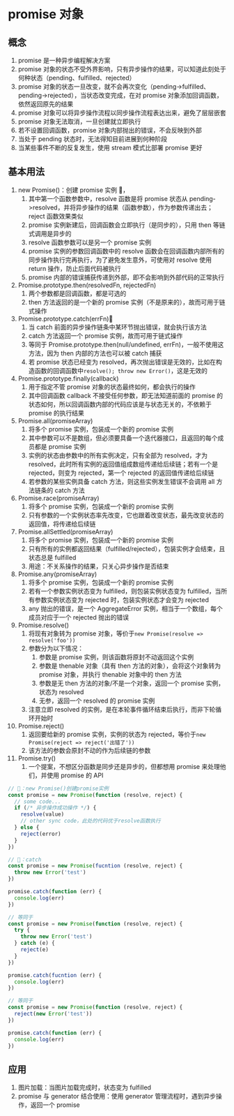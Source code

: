 # promise 对象

## 概念

1. promise 是一种异步编程解决方案
2. promise 对象的状态不受外界影响，只有异步操作的结果，可以知道此刻处于何种状态（pending、fulfilled、rejected）
3. promise 对象的状态一旦改变，就不会再次变化（pending->fulfilled、pending->rejected），当状态改变完成，在对 promise 对象添加回调函数，依然返回原先的结果
4. promise 对象可以将异步操作流程以同步操作流程表达出来，避免了层层嵌套
5. promise 对象无法取消，一旦创建就立即执行
6. 若不设置回调函数，promise 对象内部抛出的错误，不会反映到外部
7. 当处于 pending 状态时，无法得知目前进展到何种阶段
8. 当某些事件不断的反复发生，使用 stream 模式比部署 promise 更好

## 基本用法

1. new Promise()：创建 promise 实例 🌰，
   1. 其中第一个函数参数中，resolve 函数是将 promise 状态从 pending->resolved，并将异步操作的结果（函数参数），作为参数传递出去；reject 函数效果类似
   2. promise 实例新建后，回调函数会立即执行（是同步的），只用 then 等链式调用是异步的
   3. resolve 函数参数可以是另一个 promise 实例
   4. promise 实例的参数回调函数中的 resolve 函数会在回调函数内部所有的同步操作执行完再执行，为了避免发生意外，可使用对 resolve 使用 return 操作，防止后面代码被执行
   5. promise 内部的错误捕获传递到外部，即不会影响到外部代码的正常执行
2. Promise.prototype.then(resolvedFn, rejectedFn)
   1. 两个参数都是回调函数，都是可选的
   2. then 方法返回的是一个新的 promise 实例（不是原来的），故而可用于链式操作
3. Promise.prototype.catch(errFn)🍏
   1. 当 catch 前面的异步操作链条中某环节抛出错误，就会执行该方法
   2. catch 方法返回一个 promise 实例，故而可用于链式操作
   3. 等同于 Promise.prototype.then(null/undefined, errFn)，一般不使用这方法，因为 then 内部的方法也可以被 catch 捕获
   4. 若 promise 状态已经变为 resolved，再次抛出错误是无效的，比如在构造函数的回调函数中`resolve(); throw new Error()`，这是无效的
4. Promise.prototype.finally(callback)
   1. 用于指定不管 promise 对象的状态最终如何，都会执行的操作
   2. 其中回调函数 callback 不接受任何参数，即无法知道前面的 promise 的状态如何，所以回调函数内部的代码应该是与状态无关的，不依赖于 promise 的执行结果
5. Promise.all(promiseArray)
   1. 将多个 promise 实例，包装成一个新的 promise 实例
   2. 其中参数可以不是数组，但必须要具备一个迭代器接口，且返回的每个成员都是 promise 实例
   3. 实例的状态由参数中的所有实例决定，只有全部为 resolved，才为 resolved，此时所有实例的返回值组成数组传递给后续链；若有一个是 rejected，则变为 rejected，第一个 rejected 的返回值传递给后续链
   4. 若参数的某些实例具备 catch 方法，则这些实例发生错误不会调用 all 方法链条的 catch 方法
6. Promise.race(promiseArray)
   1. 将多个 promise 实例，包装成一个新的 promise 实例
   2. 只有参数的一个实例状态率先改变，它也跟着改变状态，最先改变状态的返回值，将传递给后续链
7. Promise.allSettled(promiseArray)
   1. 将多个 promise 实例，包装成一个新的 promise 实例
   2. 只有所有的实例都返回结果（fulfilled/rejected），包装实例才会结束，且状态总是 fulfilled
   3. 用途：不关系操作的结果，只关心异步操作是否结束
8. Promise.any(promiseArray)
   1. 将多个 promise 实例，包装成一个新的 promise 实例
   2. 若有一个参数实例状态变为 fulfilled，则包装实例状态变为 fulfilled，当所有参数实例状态变为 rejected 时，包装实例状态才会变为 rejected
   3. any 抛出的错误，是一个 AggregateError 实例，相当于一个数组，每个成员对应于一个 rejected 抛出的错误
9. Promise.resolve()
   1. 将现有对象转为 promise 对象，等价于`new Promise(resolve => resolve('foo'))`
   2. 参数分为以下情况：
      1. 参数是 promise 实例，则该函数将原封不动返回这个实例
      2. 参数是 thenable 对象（具有 then 方法的对象），会将这个对象转为 promise 对象，并执行 thenable 对象中的 then 方法
      3. 参数是无 then 方法的对象/不是一个对象，返回一个 promise 实例，状态为 resolved
      4. 无参，返回一个 resolved 的 promise 实例
   3. 注意立即 resolved 的实例，是在本轮事件循环结束后执行，而非下轮循环开始时
10. Promise.reject()
    1. 返回要给新的 promise 实例，实例的状态为 rejected，等价于`new Promise(reject => reject('出错了'))`
    2. 该方法的参数会原封不动的作为后续链的参数
11. Promise.try()
    1. 一个提案，不想区分函数是同步还是异步的，但都想用 promise 来处理他们，并使用 promise 的 API

```javascript
// 🌰：new Promise()创建promise实例
const promise = new Promise(function (resolve, reject) {
  // some code...
  if (/* 异步操作成功操作 */) {
    resolve(value)
    // other sync code，此处的代码优于resolve函数执行
  } else {
    reject(error)
  }
})

// 🍏：catch
const promise = new Promise(fucntion (resolve, reject) {
  throw new Error('test')
})

promise.catch(function (err) {
  console.log(err)
})

// 等同于
const promise = new Promise(function (resolve, reject) {
  try {
    throw new Error('test')
  } catch (e) {
    reject(e)
  }
})

promise.catch(fucntion (err) {
  console.log(err)
})

// 等同于
const promise = new Promise(function (resolve, reject) {
  reject(new Error('test'))
})

promise.catch(function (err) {
  console.log(err)
})
```

## 应用

1. 图片加载：当图片加载完成时，状态变为 fulfilled
2. promise 与 generator 结合使用：使用 generator 管理流程时，遇到异步操作，返回一个 promise
